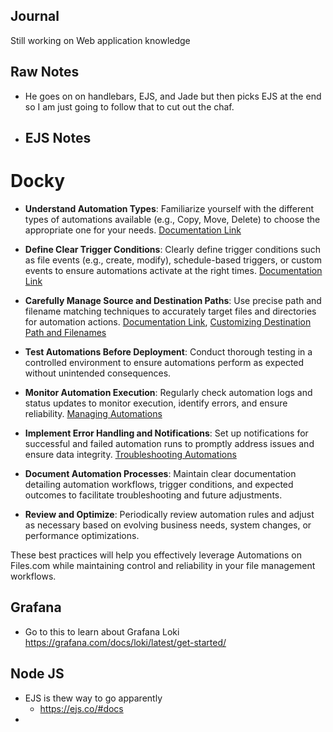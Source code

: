 ## Journal
Still working on Web application knowledge 

## Raw Notes
- He goes on on handlebars, EJS, and Jade but then picks EJS at the end so I am just going to follow that to cut out the chaf.
- EJS Notes
	- 
# Docky

- **Understand Automation Types**: Familiarize yourself with the different types of automations available (e.g., Copy, Move, Delete) to choose the appropriate one for your needs. [Documentation Link](https://www.files.com/docs/automations/automation-types)
    
- **Define Clear Trigger Conditions**: Clearly define trigger conditions such as file events (e.g., create, modify), schedule-based triggers, or custom events to ensure automations activate at the right times. [Documentation Link](https://www.files.com/docs/automations/automation-triggers)
    
- **Carefully Manage Source and Destination Paths**: Use precise path and filename matching techniques to accurately target files and directories for automation actions. [Documentation Link](https://www.files.com/docs/automations/matching-source-path-and-filenames), [Customizing Destination Path and Filenames](https://www.files.com/docs/automations/customizing-destination-path-and-filenames)
    
- **Test Automations Before Deployment**: Conduct thorough testing in a controlled environment to ensure automations perform as expected without unintended consequences.
    
- **Monitor Automation Execution**: Regularly check automation logs and status updates to monitor execution, identify errors, and ensure reliability. [Managing Automations](https://www.files.com/docs/automations/managing-automations)
    
- **Implement Error Handling and Notifications**: Set up notifications for successful and failed automation runs to promptly address issues and ensure data integrity. [Troubleshooting Automations](https://www.files.com/docs/automations/troubleshooting-automations)
    
- **Document Automation Processes**: Maintain clear documentation detailing automation workflows, trigger conditions, and expected outcomes to facilitate troubleshooting and future adjustments.
    
- **Review and Optimize**: Periodically review automation rules and adjust as necessary based on evolving business needs, system changes, or performance optimizations.
    

These best practices will help you effectively leverage Automations on Files.com while maintaining control and reliability in your file management workflows.


## Grafana
- Go to this to learn about Grafana Loki https://grafana.com/docs/loki/latest/get-started/

## Node JS
- EJS is thew way to go apparently
	- https://ejs.co/#docs
- 

